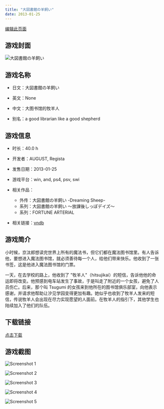 ```yaml
---
title: "大図書館の羊飼い"
date: 2013-01-25
---
```

[编辑此页面](https://github.com/ACG-3/ADV3-source/blob/main/source/_posts/games/%E5%A4%A7%E5%9B%B3%E6%9B%B8%E9%A4%A8%E3%81%AE%E7%BE%8A%E9%A3%BC%E3%81%84.md)

## 游戏封面

![大図書館の羊飼い](https%3A//pan.timero.xyz/onedrive/img_lib_001/%E5%A4%A7%E5%9B%B3%E6%9B%B8%E9%A4%A8%E3%81%AE%E7%BE%8A%E9%A3%BC%E3%81%84_cover.avif)


## 游戏名称

- 日文：大図書館の羊飼い
- 英文：None
- 中文：大图书馆的牧羊人

- 别名：a good librarian like a good shepherd


## 游戏信息

- 时长：40.0 h
- 开发者：AUGUST, Regista
- 发售日期：2013-01-25
- 游戏平台：win, and, ps4, psv, swi
- 相关作品：
   - 外传：大図書館の羊飼い -Dreaming Sheep-
   - 系列：大図書館の羊飼い ～放課後しっぽデイズ～
   - 系列：FORTUNE ARTERIAL

- 相关链接：[vndb](https://vndb.org/v8158)


## 游戏简介

小时候，京汰郎想读完世界上所有的魔法书，但它们都在魔法图书馆里。有人告诉他，要想进入魔法图书馆，就必须善待每一个人，给他们带来快乐。他收到了一张书签，这是他进入魔法图书馆的门票。

一天，在去学校的路上，他收到了 "牧羊人"（hitsujikai）的短信，告诉他他的命运即将改变。他预感到电车站发生了事故，于是叫走了附近的一个女孩，避免了人员伤亡。后来，那个叫 Tsugumi 的女孩来到他所在的图书馆俱乐部室，向他表示感谢，并请求他帮助让汐见学园变得更加有趣。她似乎也收到了牧羊人发来的短信，传说牧羊人会出现在尽力实现愿望的人面前。在牧羊人的指引下，其他学生也陆续加入了他们的队伍。




## 下载链接

[点击下载](https://pan.timero.xyz/onedrive/adv_lib_001/%E5%A4%A7%E5%9B%B3%E6%9B%B8%E9%A4%A8%E3%81%AE%E7%BE%8A%E9%A3%BC%E3%81%84)


## 游戏截图


![Screenshot 1](https%3A//pan.timero.xyz/onedrive/img_lib_001/%E5%A4%A7%E5%9B%B3%E6%9B%B8%E9%A4%A8%E3%81%AE%E7%BE%8A%E9%A3%BC%E3%81%84_Screenshot_1.avif)

![Screenshot 2](https%3A//pan.timero.xyz/onedrive/img_lib_001/%E5%A4%A7%E5%9B%B3%E6%9B%B8%E9%A4%A8%E3%81%AE%E7%BE%8A%E9%A3%BC%E3%81%84_Screenshot_2.avif)

![Screenshot 3](https%3A//pan.timero.xyz/onedrive/img_lib_001/%E5%A4%A7%E5%9B%B3%E6%9B%B8%E9%A4%A8%E3%81%AE%E7%BE%8A%E9%A3%BC%E3%81%84_Screenshot_3.avif)

![Screenshot 4](https%3A//pan.timero.xyz/onedrive/img_lib_001/%E5%A4%A7%E5%9B%B3%E6%9B%B8%E9%A4%A8%E3%81%AE%E7%BE%8A%E9%A3%BC%E3%81%84_Screenshot_4.avif)

![Screenshot 5](https%3A//pan.timero.xyz/onedrive/img_lib_001/%E5%A4%A7%E5%9B%B3%E6%9B%B8%E9%A4%A8%E3%81%AE%E7%BE%8A%E9%A3%BC%E3%81%84_Screenshot_5.avif)


